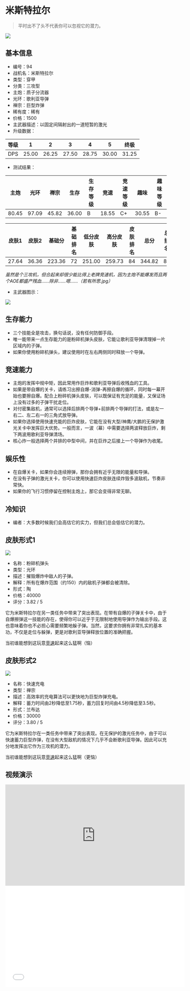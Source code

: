 # 米斯特拉尔

> 平时出不了头不代表你可以忽视它的潜力。

<img src="/ships/ship_94.png" style={{zoom:1}}/>

## 基本信息

- 编号：94
- 战机名：米斯特拉尔
- 类型：穿甲
- 分类：三攻型
- 主炮：质子分流器
- 光环：歌利亚导弹
- 禅宗：巨型炸弹
- 稀有度：稀有
- 价格：1500
- 主武器描述：以固定间隔射出的一道短暂的激光
- 升级数据：

| 等级 | 1 | 2 | 3 | 4 | 5 | 终极 |
|--|--|--|--|--|--|--|
| DPS | 25.00 | 26.25 | 27.50 | 28.75 | 30.00 | 31.25 |

- 测试结果：

| 主炮 | 光环 | 禅宗 | 生存 | 生存等级 | 竞速 | 竞速等级 | 趣味 | 趣味等级 |
|--|--|--|--|--|--|--|--|--|
| 80.45 | 97.09 | 45.82 | 36.00 | B | 18.55 | C+ | 30.55 | B- |

| 皮肤1 | 皮肤2 | 基础分 | 基础排名 | 低分皮肤 | 高分皮肤 | 皮肤排名 | 总分 | 总排名 |
|--|--|--|--|--|--|--|--|--|
| 27.64 | 36.36 | 223.36 | 72 | 251.00 | 259.73 | 84 | 344.82 | 80 |

*虽然是个三攻机，但合起来却很少能比得上老牌竞速机，因为主炮不能爆发而且两个AOE都盛产残血……除非……嗯……（若有所思.jpg）*

- 主武器图示：

<img src="/illustration/main_94.gif" style={{zoom:1}}/>

## 生存能力

- 三个技能全是攻击，换句话说，没有任何防御手段。
- 唯一能带来一点生存能力的是粉碎机弹头皮肤，它能让歌利亚导弹清理掉一片区域内的子弹。
- 如果你使用粉碎机弹头，建议使用时在左右两侧同时释放一个导弹。

## 竞速能力

- 主炮的发挥中规中矩，因此常用作巨炸和歌利亚导弹后收残血的工具。
- 如果是带自爆的关卡，请练习出擦自爆-消弹-再擦自爆的循环，同时每一幕开始也要擦自爆。配合上粉碎机弹头皮肤，可以既保证有充足的能量，又保证场上没有过多的子弹干扰走位。
- 对付密集敌机，通常可以选择后排两个导弹+前排两个导弹的打法，或是左一右二、左二右一的三角式放导弹。
- 如果你选择使用快速充能的巨炸皮肤，它能在没有大型/神鹰/大鹏的无保护激光关卡中发挥巨大优势。一般而言，一波（幕）中需要选择两波释放巨炸，剩下两波用歌利亚导弹清场。
- 核心炸一般选择两个并排的中型中间，并在巨炸之后接上一个导弹作为收尾。

## 娱乐性

- 在自爆关卡，如果你会连续擦弹，那你会拥有近乎无限的能量和导弹。
- 在没有子弹的激光关卡，你可以使用快速巨炸皮肤连续炸毁多波敌机，节奏非常快。
- 如果你的飞行习惯停留在控制主炮上，那它会变得非常无聊。

## 冷知识

- 编者：大多数时候我们会高估它的实力，但我们总会低估它的潜力。

## 皮肤形式1

<img src="/ships/ship_94_apex_1.png" style={{zoom:1}}/>

- 名称：粉碎机弹头
- 类型：光环
- 描述：摧毁爆炸中敌人的子弹。
- 解释：所有在爆炸范围（约150）内的敌机子弹都会被清除。
- 形式：陶
- 价格：40000
- 评分：3.82 / 5

它为米斯特拉尔在另一类任务中带来了突出表现。在带有自爆的子弹关卡中，由于自爆擦弹这一技能的存在，使得你可以近乎于无限制地使用导弹作为输出手段。这也意味着你也不必担心需要频繁地躲子弹。当然，这要求你拥有非常扎实的基本功，不仅是走位与躲弹，更是对歌利亚导弹释放位置的准确把握。

当初谁能想到这玩意[竞速](https://www.bilibili.com/video/BV1Gy421a7PD/)起来这么猛啊（恼）

## 皮肤形式2

<img src="/ships/ship_94_apex_2.png" style={{zoom:1}}/>

- 名称：快速充电
- 类型：禅宗
- 描述：高效率的充电算法可以更快地为巨型炸弹充电。
- 解释：蓄力时间由2秒降低至1.75秒，蓄力回复时间由4.5秒降低至3.5秒。
- 形式：兰布达
- 价格：30000
- 评分：3.80 / 5

它为米斯特拉尔在一类任务中带来了突出表现。在无保护的激光任务中，由于可以快速蓄力巨型炸弹，在没有大型敌机的情况下几乎不会断歌利亚导弹。因此可以充分地发挥出它作为三攻机的潜力。

当初谁能想到这玩意[竞速](https://www.bilibili.com/video/BV1Ju4y1A75j/)起来这么猛啊（更恼）

## 视频演示

<iframe width="560" height="315" src="https://www.youtube.com/embed/IBy0Fx9GiU0?si=Sj2iUKMBuPgAh3sk" title="YouTube video player" frameborder="0" allow="accelerometer; autoplay; clipboard-write; encrypted-media; gyroscope; picture-in-picture; web-share" referrerpolicy="strict-origin-when-cross-origin" allowfullscreen></iframe>

<br/>

<iframe width="560" height="315" src="//player.bilibili.com/player.html?aid=921413771&bvid=BV1Ju4y1A75j&cid=1346841848&p=1&autoplay=false" scrolling="no" border="0" frameborder="no" allow="accelerometer; autoplay; clipboard-write; encrypted-media; gyroscope; picture-in-picture; web-share" framespacing="0" allowfullscreen="true"> </iframe>